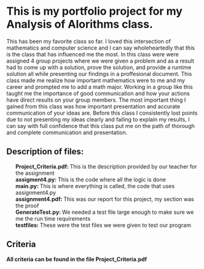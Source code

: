 <h1>This is my portfolio project for my Analysis of Alorithms class.</h1>

<p>This has been my favorite class so far.  I loved this intersection of mathematics and computer science and I can say wholeheartedly that this is the class that has influenced me the most.  In this class were were assigned 4 group projects where we were given a problem and as a result had to come up with a solution, prove the solution, and provide a runtime solution all while presenting our findings in a proffesional document.  This class made me realize how important mathematics were to me and my career and prompted me to add a math major.  Working in a group like this taught me the importance of good communication and how your actions have direct results on your group members. The most important thing I gained from this class was how important presentation and accurate communication of your ideas are.  Before this class I consistently lost points due to not presenting my ideas clearly and failing to explain my results, I can say with full confidence that this class put me on the path of thorough and complete communication and presentation.  </p>

<h2>Description of files: </h2>
<ul>
  <strong>Project_Criteria.pdf: </strong>This is the description provided by our teacher for the assignment</br>
  <strong>assigment4.py: </strong>This is the code where all the logic is done</br>
  <strong>main.py: </strong>This is where everything is called, the code that uses assignment4.py</br>
  <strong>assignment4.pdf: </strong>This was our report for this project, my section was the proof</br>
  <strong>GenerateTest.py: </strong>We needed a test file large enough to make sure we me the run time requirements</br>
  <strong>testfiles: </strong>These were the test files we were given to test our program</br>
</ul>

<h2>Criteria</h2>
  <strong>All criteria can be found in the file Project_Criteria.pdf</strong>



